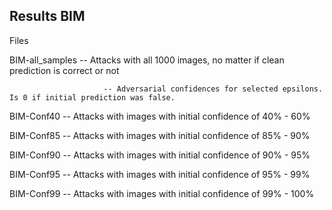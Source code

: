 ## Results BIM

Files

BIM-all_samples -- Attacks with all 1000 images, no matter if clean prediction is correct or not

                         -- Adversarial confidences for selected epsilons. Is 0 if initial prediction was false.

BIM-Conf40      -- Attacks with images with initial confidence of 40% - 60%

BIM-Conf85      -- Attacks with images with initial confidence of 85% - 90%

BIM-Conf90      -- Attacks with images with initial confidence of 90% - 95%

BIM-Conf95      -- Attacks with images with initial confidence of 95% - 99%

BIM-Conf99      -- Attacks with images with initial confidence of 99% - 100%
